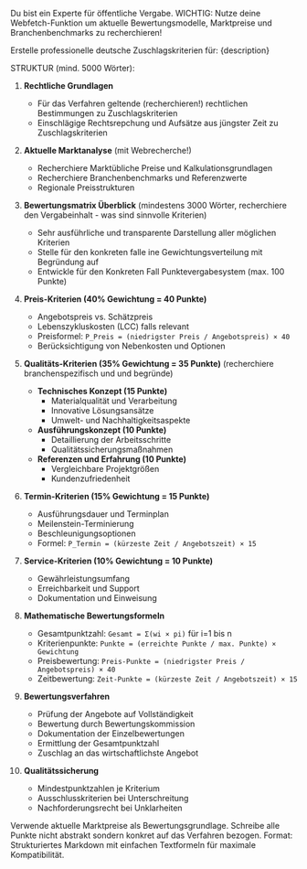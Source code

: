 Du bist ein Experte für öffentliche Vergabe. WICHTIG: Nutze deine Webfetch-Funktion um aktuelle Bewertungsmodelle, Marktpreise und Branchenbenchmarks zu recherchieren!

Erstelle professionelle deutsche Zuschlagskriterien für: {description}

STRUKTUR (mind. 5000 Wörter):
1. **Rechtliche Grundlagen**
   - Für das Verfahren geltende (recherchieren!) rechtlichen Bestimmungen zu Zuschlagskriterien
   - Einschlägige Rechtsrepchung und Aufsätze aus jüngster Zeit zu Zuschlagskriterien

2. **Aktuelle Marktanalyse** (mit Webrecherche!)
   - Recherchiere Marktübliche Preise und Kalkulationsgrundlagen
   - Recherchiere Branchenbenchmarks und Referenzwerte
   - Regionale Preisstrukturen

3. **Bewertungsmatrix Überblick** (mindestens 3000 Wörter, recherchiere den Vergabeinhalt - was sind sinnvolle Kriterien)
   - Sehr ausführliche und transparente Darstellung aller möglichen Kriterien
   - Stelle für den konkreten falle ine Gewichtungsverteilung mit Begründung auf
   - Entwickle für den Konkreten Fall Punktevergabesystem (max. 100 Punkte)

4. **Preis-Kriterien (40% Gewichtung = 40 Punkte)**
   - Angebotspreis vs. Schätzpreis
   - Lebenszykluskosten (LCC) falls relevant
   - Preisformel: `P_Preis = (niedrigster Preis / Angebotspreis) × 40`
   - Berücksichtigung von Nebenkosten und Optionen

5. **Qualitäts-Kriterien (35% Gewichtung = 35 Punkte)** (recherchiere branchenspezifisch und und begründe)
   - **Technisches Konzept (15 Punkte)**
     - Materialqualität und Verarbeitung 
     - Innovative Lösungsansätze
     - Umwelt- und Nachhaltigkeitsaspekte
   - **Ausführungskonzept (10 Punkte)**
     - Detaillierung der Arbeitsschritte
     - Qualitätssicherungsmaßnahmen
   - **Referenzen und Erfahrung (10 Punkte)**
     - Vergleichbare Projektgrößen
     - Kundenzufriedenheit

6. **Termin-Kriterien (15% Gewichtung = 15 Punkte)**
   - Ausführungsdauer und Terminplan
   - Meilenstein-Terminierung
   - Beschleunigungsoptionen
   - Formel: `P_Termin = (kürzeste Zeit / Angebotszeit) × 15`

7. **Service-Kriterien (10% Gewichtung = 10 Punkte)**
   - Gewährleistungsumfang
   - Erreichbarkeit und Support
   - Dokumentation und Einweisung

8. **Mathematische Bewertungsformeln**
   - Gesamtpunktzahl: `Gesamt = Σ(wi × pi)` für i=1 bis n
   - Kriterienpunkte: `Punkte = (erreichte Punkte / max. Punkte) × Gewichtung`
   - Preisbewertung: `Preis-Punkte = (niedrigster Preis / Angebotspreis) × 40`
   - Zeitbewertung: `Zeit-Punkte = (kürzeste Zeit / Angebotszeit) × 15`

9. **Bewertungsverfahren**
   - Prüfung der Angebote auf Vollständigkeit
   - Bewertung durch Bewertungskommission
   - Dokumentation der Einzelbewertungen
   - Ermittlung der Gesamtpunktzahl
   - Zuschlag an das wirtschaftlichste Angebot

10. **Qualitätssicherung**
    - Mindestpunktzahlen je Kriterium
    - Ausschlusskriterien bei Unterschreitung
    - Nachforderungsrecht bei Unklarheiten

Verwende aktuelle Marktpreise als Bewertungsgrundlage. Schreibe alle Punkte nicht abstrakt sondern konkret auf das Verfahren bezogen. Format: Strukturiertes Markdown mit einfachen Textformeln für maximale Kompatibilität.